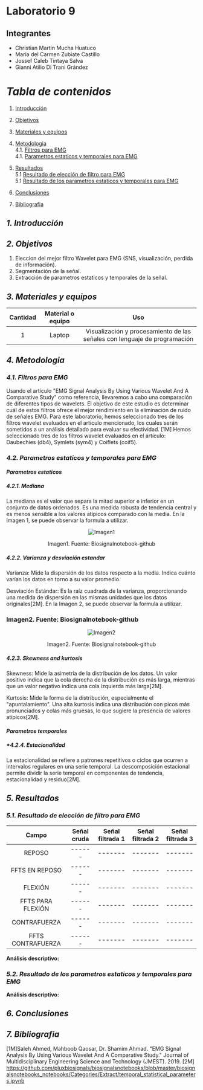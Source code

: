 
# Laboratorio 9
## Integrantes
- Christian Martin Mucha Huatuco
- Maria del Carmen Zubiate Castillo
- Jossef Caleb Tintaya Salva
- Gianni Atilio Di Trani Grández

# *Tabla de contenidos*

1. [Introducción](#id1)
2. [Objetivos](#id2)
3. [Materiales y equipos](#id3)
4. [Metodologia](#id4)\
     4.1. [Filtros para EMG](#id5)\
     4.1. [Parametros estaticos y temporales para EMG](#id6)

6. [Resultados](#id7)\
     5.1 [Resultado de elección de filtro para EMG](#id8)\
     5.1 [Resultado de los parametros estaticos y temporales para EMG](#id9)
     
8. [Conclusiones](#id10)
9. [Bibliografia](#id11)
   
## *1. Introducción* <a name="id1"></a>


## *2. Objetivos* <a name="id2"></a>

1. Eleccion del mejor filtro Wavelet para EMG (SNS, visualización, perdida de información).
2. Segmentación de la señal.
3. Extracción de parametros estaticos y temporales de la señal.

## *3. Materiales y equipos* <a name="id3"></a>

| Cantidad |	Material o equipo |	Uso
|:------------:|:---------------:|:------------:|
| 1	| Laptop	| Visualización y procesamiento de las señales con lenguaje de programación

## *4. Metodologia* <a name="id4"></a>

### *4.1. Filtros para EMG* <a name="id5"></a>
Usando el artículo "EMG Signal Analysis By Using Various Wavelet And A Comparative Study" como referencia, llevaremos a cabo una comparación de diferentes tipos de wavelets. El objetivo de este estudio es determinar cuál de estos filtros ofrece el mejor rendimiento en la eliminación de ruido de señales EMG. Para este laboratorio, hemos seleccionado tres de los filtros wavelet evaluados en el artículo mencionado, los cuales serán sometidos a un análisis detallado para evaluar su efectividad. [1M]
Hemos seleccionado tres de los filtros wavelet evaluados en el artículo: Daubechies (db4), Symlets (sym4) y Coiflets (coif5).


### *4.2. Parametros estaticos y temporales para EMG* <a name="id6"></a>

#### *Parametros estaticos*
##### *4.2.1. Mediana* 

La mediana es el valor que separa la mitad superior e inferior en un conjunto de datos ordenados. Es una medida robusta de tendencia central y es menos sensible a los valores atípicos comparado con la media. En la Imagen 1, se puede observar la formula a utilizar.

<p align="center">
  <img src="https://github.com/MariaZubiate/isb_2024_gh82/assets/164455359/58bd089d-6d9d-4b84-8e81-7b8ee8c7980f" alt="Imagen1">
</p>
<p align="center">
  Imagen1. Fuente: Biosignalnotebook-github
</p>

##### *4.2.2. Varianza y desviación estandar*

Varianza: Mide la dispersión de los datos respecto a la media. Indica cuánto varían los datos en torno a su valor promedio.

Desviación Estándar: Es la raíz cuadrada de la varianza, proporcionando una medida de dispersión en las mismas unidades que los datos originales[2M]. En la Imagen 2, se puede observar la formula a utilizar.

### Imagen2. Fuente: Biosignalnotebook-github

<p align="center">
  <img src="https://github.com/MariaZubiate/isb_2024_gh82/assets/164455359/65fa30e8-ee5d-40e9-8edc-a8180c363262" alt="Imagen2">
</p>

<p align="center">
  Imagen2. Fuente: Biosignalnotebook-github
</p>

##### *4.2.3. Skewness and kurtosis*

Skewness: Mide la asimetría de la distribución de los datos. Un valor positivo indica que la cola derecha de la distribución es más larga, mientras que un valor negativo indica una cola izquierda más larga[2M].

Kurtosis: Mide la forma de la distribución, especialmente el "apuntalamiento". Una alta kurtosis indica una distribución con picos más pronunciados y colas más gruesas, lo que sugiere la presencia de valores atípicos[2M].

#### *Parametros temporales*
##### *4.2.4. Estacionalidad 

La estacionalidad se refiere a patrones repetitivos o ciclos que ocurren a intervalos regulares en una serie temporal. La descomposición estacional permite dividir la serie temporal en componentes de tendencia, estacionalidad y residuo[2M].

## *5. Resultados* <a name="id7"></a>

### *5.1. Resultado de elección de filtro para EMG* <a name="id8"></a>


|  **Campo**  |  **Señal cruda** | **Señal filtrada 1** |  **Señal filtrada 2** |  **Señal filtrada 3** | 
|:------------:|:---------------:|:------------:| :------------:| :------------:|
|REPOSO |------|-------|-------|-------
|FFTS EN REPOSO |------|-------|-------|-------
|FLEXIÓN |------|-------|-------|-------
|FFTS PARA FLEXIÓN |------|-------|-------|-------
|CONTRAFUERZA |------|-------|-------|-------
|FFTS CONTRAFUERZA |------|-------|-------|-------

**Análisis descriptivo:**



### *5.2. Resultado de los parametros estaticos y temporales para EMG* <a name="id9"></a>






**Análisis descriptivo:**





## *6. Conclusiones* <a name="id10"></a>



## *7. Bibliografia* <a name="id11"></a>

[1M]Saleh Ahmed, Mahboob Qaosar, Dr. Shamim Ahmad. "EMG Signal Analysis By Using Various Wavelet And A Comparative Study." Journal of Multidisciplinary Engineering Science and Technology (JMEST). 2019.
[2M] https://github.com/pluxbiosignals/biosignalsnotebooks/blob/master/biosignalsnotebooks_notebooks/Categories/Extract/temporal_statistical_parameters.ipynb
